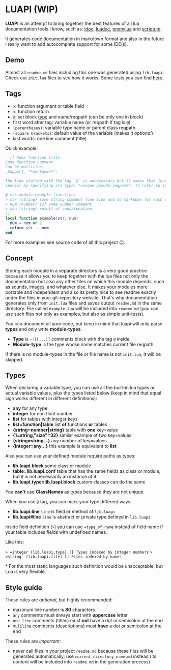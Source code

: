 # LUAPI (WIP)

**LUAPI** is an attempt to bring together the best features of all lua
documentation tools I know, such as: [ldoc][], [luadoc][], [emmylua][] and
[scriptum][].

It generates code documentation in markdown format and also in the future I
really want to add autocomplete support for some IDE(s).

## Demo

Almost all `readme.md` files including this one was generated using `lib.luapi`.
Check out `init.lua` files to see how it works. Some tests you can find
[here](../../etc/luapi_test).

## Tags

- `>`: function argument or table field
- `<`: function return
- `@`: set block [type](#types) and name/reqpath (can be only one in block)
- first word after tag: variable name (or reqpath if tag is `@`)
- `(parentheses)`: variable type name or parent class reqpath
- `[square brackets]`: default value of the variable (makes it _optional_)
- last words: one line comment (title)

Quick example:

```lua
--[[ Some function title
Some function comment.
Can be multiline.
_Support_ **markdown**.

The line started with the tag `@` is unnecessary but it makes this function
special by specifying its type: *unique pseudo-reqpath*, to refer to it later.

@ src.module.example (function)
> str (string) some string comment (one line and no markdown for such comments)
> num (number) [2] some number comment
< con (string) result of concatenation
]]
local function example(str, num)
  num = num or 2
  return str .. num
end
```

For more examples see source code of all this project 😉.

## Concept

Storing each module in a separate directory is a very good practice because it
allows you to keep together with the lua files not only the documentation but
also any other files on which this module depends, such as sounds, images, and
whatever else. It makes your modules more portable and independent and also its
pretty nice to see readme exactly under the files in your git-repository
website. That's why documentation generates only from `init.lua` files and saves
output `readme.md` in the same directory. File called `example.lua` will be
included into `readme.md` (you can use such files not only as examples, but also
as simple unit-tests).

You can document all your code, but keep in mind that luapi will only parse
**types** and only write **module-types**.

+ **Type** is `--[[...]]` comments block with the tag `@` inside.
+ **Module-type** is the type whose name matches current file reqpath.

If there is no module-types in the file or file name is not `init.lua`, it will
be skipped.

## Types

When declaring a variable type, you can use all the built-in lua types or actual
variable values, plus the types listed below (keep in mind that equal sign works
different in different definitions):

+ **any** for any type
+ **integer** for non float number
+ **list** for tables with integer keys
+ **list=function|table** list **of** functions **or** tables
+ **{string=number|string}** table with **one** key=value
+ **{1=string,"size"=32}** similar example of two key=values
+ **{string=string...}** any number of key=values
+ **{integer=any...}** this example is equivalent to **list**

Also you can use your defined module require paths as types:

+ **lib.luapi.block** some class or module
+ **table=lib.luapi.conf** table that has the same fields as class or module,
  but it is not necessarily an instance of it
+ **lib.luapi.type=lib.luapi.block** custom classes can do the same

You **can't** use **ClassNames** as types because they are not unique.

When you use `@` tag, you can mark your type different ways:

+ **lib.luapi:line** `line` is field or method of `lib.luapi`
+ **lib.luapi#line** `line` is abstract or private type defined in `lib.luapi`

Inside field definition (`>`) you can use `=type_of_name` instead of field name
if your table includes fields with undefined names.

Like this:

`> =integer (lib.luapi.type) [] Types indexed by integer numbers`
`> =string  (lib.luapi.file) [] Files indexed by names`

\* For the most static languages such definition would be unacceptable, but Lua
is very flexible.

## Style guide

These rules are _optional_, but highly recommended:

+ maximum line number is **80** characters
+ `any` comments must always start with **uppercase** letter
+ `one line` comments (titles) must **not** have a dot or semicolon at the end
+ `muliline` comments (descriptions) must **have** a dot or semicolon at the end

These rules are _important_:

+ never call files in your project `readme.md` because these files will be
  generated automatically; use `current_directory_name.md` instead (its
  content will be included into `readme.md` in the generation process)

[ldoc]: https://stevedonovan.github.io/ldoc/manual/doc.md.html
[luadoc]: https://keplerproject.github.io/luadoc
[scriptum]: https://github.com/charlesmallah/lua-scriptum
[emmylua]: https://github.com/EmmyLua
